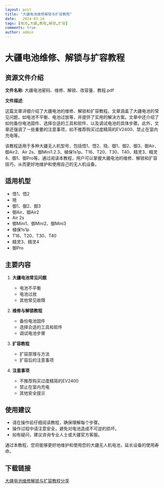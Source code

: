 ```yaml
---
layout: post
title: "大疆电池维修解锁与扩容教程"
date:   2024-03-24
tags: [电池,大疆,教程,解锁,扩容]
comments: true
author: admin
---
```

# 大疆电池维修、解锁与扩容教程

## 资源文件介绍

**文件名称**: 大疆电池密码、维修、解锁、改容量、教程.pdf

**文件描述**:

这篇文章详细介绍了大疆电池的维修、解锁和扩容教程。文章涵盖了大疆电池的常见问题，如电池不平衡、电池过放等，并提供了实用的解决方案。文章中还介绍了如何备份电池固件、选择合适的工具和软件、以及调试电池的具体步骤。此外，文章还强调了一些重要的注意事项，如不推荐购买过度精简的EV2400、禁止在室内充电等。

该教程适用于多种大疆无人机型号，包括悟1、悟2、晓、御1、御2、御3、御Air、御Air2、Air 2s、御Mini1.2.3、植保1s1p、T16、T20、T30、T40、精灵3、精灵4、御1、御Pro等。通过阅读本教程，用户可以掌握大疆电池的维修、解锁和扩容技巧，从而更好地维护和使用自己的无人机设备。

## 适用机型

- 悟1、悟2
- 晓
- 御1、御2、御3
- 御Air、御Air2
- Air 2s
- 御Mini1、御Mini2、御Mini3
- 植保1s1p
- T16、T20、T30、T40
- 精灵3、精灵4
- 御Pro

## 主要内容

1. **大疆电池常见问题**
   - 电池不平衡
   - 电池过放
   - 其他常见故障

2. **维修与解锁教程**
   - 备份电池固件
   - 选择合适的工具和软件
   - 调试电池步骤

3. **扩容教程**
   - 扩容原理与方法
   - 扩容后的注意事项

4. **注意事项**
   - 不推荐购买过度精简的EV2400
   - 禁止在室内充电
   - 其他安全提示

## 使用建议

- 请在操作前仔细阅读教程，确保理解每个步骤。
- 操作过程中请注意安全，避免对电池造成不可逆的损坏。
- 如有疑问，建议咨询专业人士或大疆官方客服。

通过本教程，您将能够更好地维护和使用您的大疆无人机电池，延长设备的使用寿命。

## 下载链接

[大疆电池维修解锁与扩容教程分享](https://pan.quark.cn/s/0614b17a429d)